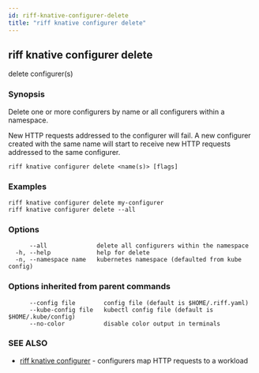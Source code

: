 ```yaml
---
id: riff-knative-configurer-delete
title: "riff knative configurer delete"
---
```

## riff knative configurer delete

delete configurer(s)

### Synopsis

Delete one or more configurers by name or all configurers within a namespace.

New HTTP requests addressed to the configurer will fail. A new configurer created with
the same name will start to receive new HTTP requests addressed to the same
configurer.

```
riff knative configurer delete <name(s)> [flags]
```

### Examples

```
riff knative configurer delete my-configurer
riff knative configurer delete --all
```

### Options

```
      --all              delete all configurers within the namespace
  -h, --help             help for delete
  -n, --namespace name   kubernetes namespace (defaulted from kube config)
```

### Options inherited from parent commands

```
      --config file        config file (default is $HOME/.riff.yaml)
      --kube-config file   kubectl config file (default is $HOME/.kube/config)
      --no-color           disable color output in terminals
```

### SEE ALSO

* [riff knative configurer](riff_knative_configurer.md)	 - configurers map HTTP requests to a workload

